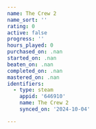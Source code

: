 ```yaml
---
name: The Crew 2
name_sort: ''
rating: 0
active: false
progress: ''
hours_played: 0
purchased_on: .nan
started_on: .nan
beaten_on: .nan
completed_on: .nan
mastered_on: .nan
identifiers:
  - type: steam
    appid: '646910'
    name: The Crew 2
    synced_on: '2024-10-04'

---
```

